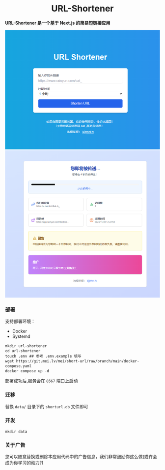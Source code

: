 <h1 align="center">URL-Shortener</h1>
<strong>URL-Shortener 是一个基于 Next.js 的简易短链接应用</strong>
<br>

![首页](./img/1.png)
![传送](./img/2.png)

</div>

### 部署

支持部署环境：

- Docker
- Systemd

```shell
mkdir url-shortener
cd url-shortener
touch .env ## 参考 .env.example 填写
wget https://git.mei.lv/mei/short-url/raw/branch/main/docker-compose.yaml
docker compose up -d
```

部署成功后,服务会在 `8567` 端口上启动

### 迁移

替换 `data/` 目录下的 `shorturl.db` 文件即可

### 开发

```shell
mkdir data
```

### 关于广告

您可以随意替换或删除本应用代码中的广告信息，我们非常鼓励你这么做(或许会成为你学习的动力?)
